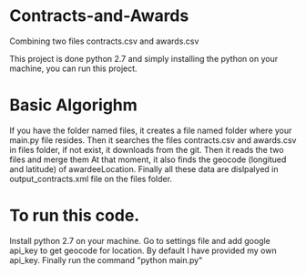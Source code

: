 # Contracts-and-Awards
Combining two files contracts.csv and awards.csv

This project is done python 2.7 and simply installing the python on your machine, you can run this project.

# Basic Algorighm
  If you have the folder named files, it creates a file named folder where your main.py file resides.
  Then it searches the files contracts.csv and awards.csv in files folder, if not exist, it downloads from the
   git.
  Then it reads the two files and merge them
  At that moment, it also finds the geocode (longitued and latitude) of awardeeLocation.
  Finally all these data are dislpalyed in output_contracts.xml file on the files folder.


# To run this code.
Install python 2.7 on your machine.
Go to settings file and add google api_key to get geocode for location. By default I have provided my own api_key.
Finally run the command
   "python main.py"